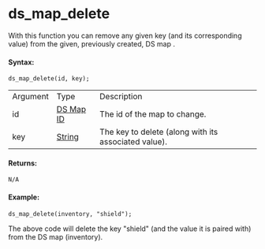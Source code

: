# ds_map_delete

With this function you can remove any given key (and its corresponding
value) from the given, previously created, DS map .

#### Syntax:

``` gml
ds_map_delete(id, key);
```

|          |                                                                                                          |                                                      |
|----------|----------------------------------------------------------------------------------------------------------|------------------------------------------------------|
| Argument | Type                                                                                                     | Description                                          |
| id       |  [DS Map ID](../../../../../GameMaker_Language/GML_Reference/Data_Structures/DS_Maps/ds_map_create)  | The id of the map to change.                         |
| key      |  [String](../../../../../GameMaker_Language/GML_Overview/Data_Types)                                 | The key to delete (along with its associated value). |

#### Returns:

``` gml
N/A
```

#### Example:

``` gml
ds_map_delete(inventory, "shield");
```

The above code will delete the key "shield" (and the value it is paired
with) from the DS map (inventory).
